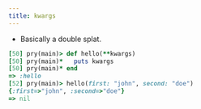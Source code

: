 ```yaml
---
title: kwargs
---
```


- Basically a double splat.

```rb
[50] pry(main)> def hello(**kwargs)
[50] pry(main)*   puts kwargs
[50] pry(main)* end
=> :hello
[52] pry(main)> hello(first: "john", second: "doe")
{:first=>"john", :second=>"doe"}
=> nil
```